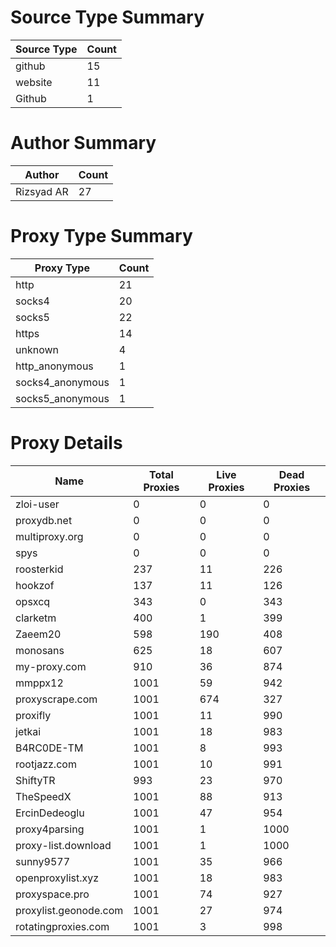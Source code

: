 # Source Type Summary

| Source Type | Count |
|-------------|-------|
| github | 15 |
| website | 11 |
| Github | 1 |


# Author Summary

| Author | Count |
|--------|-------|
| Rizsyad AR | 27 |


# Proxy Type Summary

| Proxy Type | Count |
|------------|-------|
| http | 21 |
| socks4 | 20 |
| socks5 | 22 |
| https | 14 |
| unknown | 4 |
| http_anonymous | 1 |
| socks4_anonymous | 1 |
| socks5_anonymous | 1 |


# Proxy Details

| Name | Total Proxies | Live Proxies | Dead Proxies |
|------|---------------|--------------|---------------|
| zloi-user | 0 | 0 | 0 |
| proxydb.net | 0 | 0 | 0 |
| multiproxy.org | 0 | 0 | 0 |
| spys | 0 | 0 | 0 |
| roosterkid | 237 | 11 | 226 |
| hookzof | 137 | 11 | 126 |
| opsxcq | 343 | 0 | 343 |
| clarketm | 400 | 1 | 399 |
| Zaeem20 | 598 | 190 | 408 |
| monosans | 625 | 18 | 607 |
| my-proxy.com | 910 | 36 | 874 |
| mmppx12 | 1001 | 59 | 942 |
| proxyscrape.com | 1001 | 674 | 327 |
| proxifly | 1001 | 11 | 990 |
| jetkai | 1001 | 18 | 983 |
| B4RC0DE-TM | 1001 | 8 | 993 |
| rootjazz.com | 1001 | 10 | 991 |
| ShiftyTR | 993 | 23 | 970 |
| TheSpeedX | 1001 | 88 | 913 |
| ErcinDedeoglu | 1001 | 47 | 954 |
| proxy4parsing | 1001 | 1 | 1000 |
| proxy-list.download | 1001 | 1 | 1000 |
| sunny9577 | 1001 | 35 | 966 |
| openproxylist.xyz | 1001 | 18 | 983 |
| proxyspace.pro | 1001 | 74 | 927 |
| proxylist.geonode.com | 1001 | 27 | 974 |
| rotatingproxies.com | 1001 | 3 | 998 |
